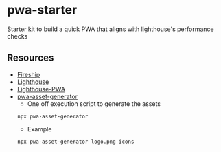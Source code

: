 # pwa-starter

Starter kit to build a quick PWA that aligns with lighthouse's performance checks

## Resources

- [Fireship]()
- [Lighthouse]()
- [Lighthouse-PWA]()
- [pwa-asset-generator](https://github.com/onderceylan/pwa-asset-generator)
  - One off execution script to generate the assets
  ```shell
  npx pwa-asset-generator
  ```
  - Example
  ```shell
  npx pwa-asset-generator logo.png icons
  ```

